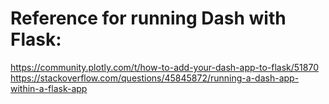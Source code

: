 # Reference for running Dash with Flask: 
https://community.plotly.com/t/how-to-add-your-dash-app-to-flask/51870
https://stackoverflow.com/questions/45845872/running-a-dash-app-within-a-flask-app